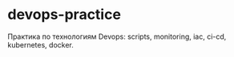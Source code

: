 # devops-practice
Практика по технологиям Devops: scripts, monitoring, iac, ci-cd, kubernetes, docker.
